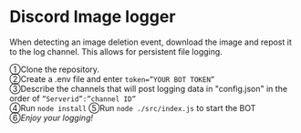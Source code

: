 # Discord Image logger
When detecting an image deletion event, download the image and repost it to the log channel.
This allows for persistent file logging.

①Clone the repository.  
②Create a .env file and enter `token=”YOUR BOT TOKEN”`  
③Describe the channels that will post logging data in "config.json" in the order of `”Serverid”:”channel ID”`  
④Run `node install` 
⑤Run `node ./src/index.js` to start the BOT  
⑥*Enjoy your logging!*